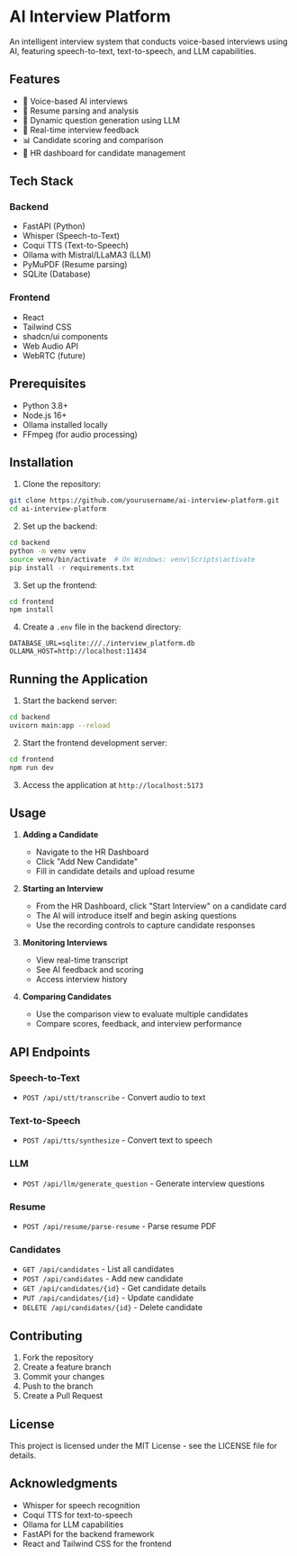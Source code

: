 # AI Interview Platform

An intelligent interview system that conducts voice-based interviews using AI, featuring speech-to-text, text-to-speech, and LLM capabilities.

## Features

- 🎤 Voice-based AI interviews
- 📝 Resume parsing and analysis
- 🧠 Dynamic question generation using LLM
- 🎯 Real-time interview feedback
- 📊 Candidate scoring and comparison
- 👥 HR dashboard for candidate management

## Tech Stack

### Backend
- FastAPI (Python)
- Whisper (Speech-to-Text)
- Coqui TTS (Text-to-Speech)
- Ollama with Mistral/LLaMA3 (LLM)
- PyMuPDF (Resume parsing)
- SQLite (Database)

### Frontend
- React
- Tailwind CSS
- shadcn/ui components
- Web Audio API
- WebRTC (future)

## Prerequisites

- Python 3.8+
- Node.js 16+
- Ollama installed locally
- FFmpeg (for audio processing)

## Installation

1. Clone the repository:
```bash
git clone https://github.com/yourusername/ai-interview-platform.git
cd ai-interview-platform
```

2. Set up the backend:
```bash
cd backend
python -m venv venv
source venv/bin/activate  # On Windows: venv\Scripts\activate
pip install -r requirements.txt
```

3. Set up the frontend:
```bash
cd frontend
npm install
```

4. Create a `.env` file in the backend directory:
```env
DATABASE_URL=sqlite:///./interview_platform.db
OLLAMA_HOST=http://localhost:11434
```

## Running the Application

1. Start the backend server:
```bash
cd backend
uvicorn main:app --reload
```

2. Start the frontend development server:
```bash
cd frontend
npm run dev
```

3. Access the application at `http://localhost:5173`

## Usage

1. **Adding a Candidate**
   - Navigate to the HR Dashboard
   - Click "Add New Candidate"
   - Fill in candidate details and upload resume

2. **Starting an Interview**
   - From the HR Dashboard, click "Start Interview" on a candidate card
   - The AI will introduce itself and begin asking questions
   - Use the recording controls to capture candidate responses

3. **Monitoring Interviews**
   - View real-time transcript
   - See AI feedback and scoring
   - Access interview history

4. **Comparing Candidates**
   - Use the comparison view to evaluate multiple candidates
   - Compare scores, feedback, and interview performance

## API Endpoints

### Speech-to-Text
- `POST /api/stt/transcribe` - Convert audio to text

### Text-to-Speech
- `POST /api/tts/synthesize` - Convert text to speech

### LLM
- `POST /api/llm/generate_question` - Generate interview questions

### Resume
- `POST /api/resume/parse-resume` - Parse resume PDF

### Candidates
- `GET /api/candidates` - List all candidates
- `POST /api/candidates` - Add new candidate
- `GET /api/candidates/{id}` - Get candidate details
- `PUT /api/candidates/{id}` - Update candidate
- `DELETE /api/candidates/{id}` - Delete candidate

## Contributing

1. Fork the repository
2. Create a feature branch
3. Commit your changes
4. Push to the branch
5. Create a Pull Request

## License

This project is licensed under the MIT License - see the LICENSE file for details.

## Acknowledgments

- Whisper for speech recognition
- Coqui TTS for text-to-speech
- Ollama for LLM capabilities
- FastAPI for the backend framework
- React and Tailwind CSS for the frontend 